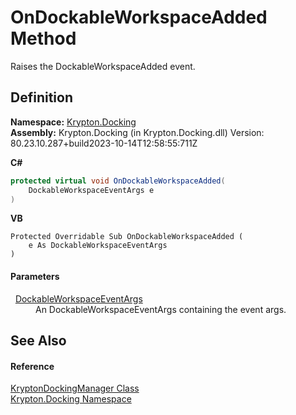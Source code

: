# OnDockableWorkspaceAdded Method


Raises the DockableWorkspaceAdded event.



## Definition
**Namespace:** <a href="98399376-cf41-9454-4b4d-4fab2ca20bc7.md">Krypton.Docking</a>  
**Assembly:** Krypton.Docking (in Krypton.Docking.dll) Version: 80.23.10.287+build2023-10-14T12:58:55:711Z

**C#**
``` C#
protected virtual void OnDockableWorkspaceAdded(
	DockableWorkspaceEventArgs e
)
```
**VB**
``` VB
Protected Overridable Sub OnDockableWorkspaceAdded ( 
	e As DockableWorkspaceEventArgs
)
```



#### Parameters
<dl><dt>  <a href="b04e64ff-b699-1797-25ab-0ef33dd2e927.md">DockableWorkspaceEventArgs</a></dt><dd>An DockableWorkspaceEventArgs containing the event args.</dd></dl>

## See Also


#### Reference
<a href="6c9c237d-95cb-a4ce-72c6-cd7684d3287e.md">KryptonDockingManager Class</a>  
<a href="98399376-cf41-9454-4b4d-4fab2ca20bc7.md">Krypton.Docking Namespace</a>  
